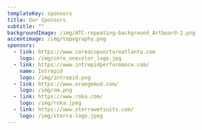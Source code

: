 ```yaml
---
templateKey: sponsors
title: Our Sponsors
subtitle: ""
backgroundImage: /img/ATC-repeating-background_Artboard-2.png
accentimage: /img/topography.png
sponsors:
  - link: https://www.coreacupunctureatlanta.com
    logo: /img/core_onecolor_logo.jpg
  - link: https://www.intrepidperformance.com/
    name: Intrepid
    logo: /img/intrepid.png
  - link: https://www.orangemud.com/
    logo: /img/om.png
  - link: https://www.roka.com/
    logo: /img/roka.jpeg
  - link: https://www.xterrawetsuits.com/
    logo: /img/xterra-logo.jpeg
---
```

